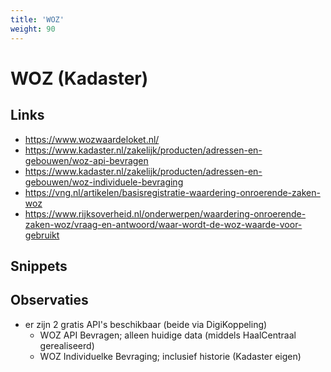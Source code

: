 ```yaml
---
title: 'WOZ'
weight: 90
---
```


# WOZ (Kadaster)

## Links
- https://www.wozwaardeloket.nl/
- https://www.kadaster.nl/zakelijk/producten/adressen-en-gebouwen/woz-api-bevragen
- https://www.kadaster.nl/zakelijk/producten/adressen-en-gebouwen/woz-individuele-bevraging
- https://vng.nl/artikelen/basisregistratie-waardering-onroerende-zaken-woz
- https://www.rijksoverheid.nl/onderwerpen/waardering-onroerende-zaken-woz/vraag-en-antwoord/waar-wordt-de-woz-waarde-voor-gebruikt

## Snippets

## Observaties
- er zijn 2 gratis API's beschikbaar (beide via DigiKoppeling)
  - WOZ API Bevragen; alleen huidige data (middels HaalCentraal gerealiseerd)
  - WOZ Individuelke Bevraging; inclusief historie (Kadaster eigen)
